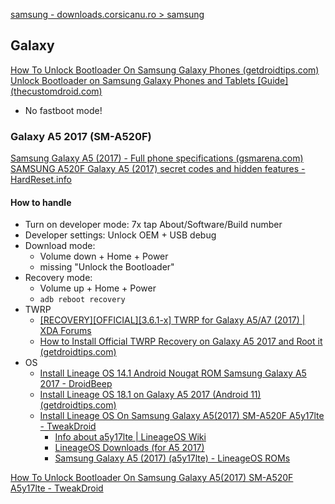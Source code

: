 
[samsung - downloads.corsicanu.ro > samsung](https://downloads.corsicanu.ro/samsung/)

## Galaxy

[How To Unlock Bootloader On Samsung Galaxy Phones (getdroidtips.com)](https://www.getdroidtips.com/how-to-unlock-bootloader-on-samsung-galaxy-phones/)
[Unlock Bootloader on Samsung Galaxy Phones and Tablets [Guide] (thecustomdroid.com)](https://www.thecustomdroid.com/samsung-galaxy-bootloader-unlock-guide/)
- No fastboot mode!
### Galaxy A5 2017 (SM-A520F)

[Samsung Galaxy A5 (2017) - Full phone specifications (gsmarena.com)](https://www.gsmarena.com/samsung_galaxy_a5_(2017)-8494.php)
[SAMSUNG A520F Galaxy A5 (2017) secret codes and hidden features - HardReset.info](https://www.hardreset.info/devices/samsung/samsung-a520f-galaxy-a5-2017/codes/)

#### How to handle

- Turn on developer mode: 7x tap About/Software/Build number
- Developer settings: Unlock OEM + USB debug
- Download mode: 
	- Volume down + Home + Power
	- missing "Unlock the Bootloader"
- Recovery mode: 
	- Volume up + Home + Power
	- `adb reboot recovery`  
- TWRP
	- [[RECOVERY][OFFICIAL][3.6.1-x] TWRP for Galaxy A5/A7 (2017) | XDA Forums](https://xdaforums.com/t/recovery-official-3-6-1-x-twrp-for-galaxy-a5-a7-2017.3815931/)
	- [How to Install Official TWRP Recovery on Galaxy A5 2017 and Root it (getdroidtips.com)](https://www.getdroidtips.com/root-install-twrp-recovery-samsung-galaxy-a5-2017/)
- OS
	- [Install Lineage OS 14.1 Android Nougat ROM Samsung Galaxy A5 2017 - DroidBeep](https://www.droidbeep.com/install-lineage-os-14-1-android-nougat-rom-samsung-galaxy-a5-2017/)
	- [Install Lineage OS 18.1 on Galaxy A5 2017 (Android 11) (getdroidtips.com)](https://www.getdroidtips.com/lineage-os-samsung-galaxy-a5-2017/)
	- [Install Lineage OS On Samsung Galaxy A5(2017) SM-A520F A5y17lte - TweakDroid](https://tweakdroid.com/lineage/samsung-galaxy-a52017-sm-a520f-a5y17lte/)
		- [Info about a5y17lte | LineageOS Wiki](https://wiki.lineageos.org/devices/a5y17lte/)
		- [LineageOS Downloads (for A5 2017)](https://download.lineageos.org/devices/a5y17lte/builds)
		- [Samsung Galaxy A5 (2017) (a5y17lte) - LineageOS ROMs](https://lineageosroms.com/a5y17lte/)

[How To Unlock Bootloader On Samsung Galaxy A5(2017) SM-A520F A5y17lte - TweakDroid](https://tweakdroid.com/bootloader/samsung-galaxy-a52017-sm-a520f-a5y17lte/)

